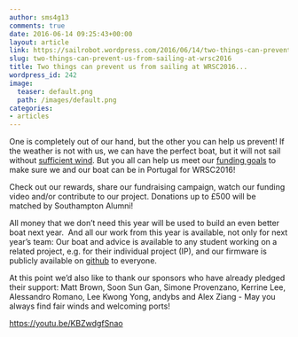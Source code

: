 ```yaml
---
author: sms4g13
comments: true
date: 2016-06-14 09:25:43+00:00
layout: article
link: https://sailrobot.wordpress.com/2016/06/14/two-things-can-prevent-us-from-sailing-at-wrsc2016/
slug: two-things-can-prevent-us-from-sailing-at-wrsc2016
title: Two things can prevent us from sailing at WRSC2016...
wordpress_id: 242
image:
  teaser: default.png
  path: /images/default.png
categories:
- articles
---
```


One is completely out of our hand, but the other you can help us prevent! If the weather is not with us, we can have the perfect boat, but it will not sail without [sufficient wind](https://sailrobot.wordpress.com/2016/06/12/quiz-what-is-wrong-in-this-picture/). But you all can help us meet our [funding goals](https://southampton.hubbub.net/p/sailrobot) to make sure we and our boat can be in Portugal for WRSC2016!

Check out our rewards, share our fundraising campaign, watch our funding video and/or contribute to our project. Donations up to £500 will be matched by Southampton Alumni!

All money that we don’t need this year will be used to build an even better boat next year.  And all our work from this year is available, not only for next year’s team: Our boat and advice is available to any student working on a related project, e.g. for their individual project (IP), and our firmware is publicly available on [github](https://github.com/Maritime-Robotics-Student-Society/sailing-robot) to everyone.

At this point we’d also like to thank our sponsors who have already pledged their support: Matt Brown, Soon Sun Gan, Simone Provenzano, Kerrine Lee, Alessandro Romano, Lee Kwong Yong, andybs and Alex Ziang - May you always find fair winds and welcoming ports!

https://youtu.be/KBZwdgfSnao
